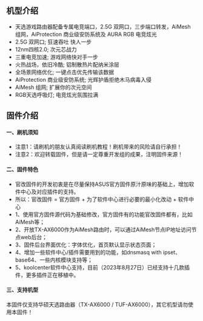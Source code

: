 ## 机型介绍
* 天选游戏路由器配备专属电竞端口，2.5G 双网口，三步端口转发，AiMesh 组网，AiProtection 商业级安防系统及 AURA RGB 电竞炫光
* 2.5G 双网口; 狂速吞吐 快人一步
* 12nm四核2.0; 次元芯战力
* 三重电竞加速; 游戏网络快对手一步
* 火热战场，依旧冷酷; 铝制散热片配纳米涂层
* 全场景网络优化; 一键点击优先传输该数据
* AiProtection 商业级安防系统; 光辉护盾拒绝木马病毒入侵
* AiMesh 组网; 扩展你的次元空间
* RGB天选呼吸灯; 电竞炫光氛围拉满

## 固件介绍
#### 一、刷机须知
* 注意1：请刷机的朋友认真阅读刷机教程！刷机带来的风险请自行承担！
* 注意2：欢迎转载固件，但是请一定尊重开发组的成果，注明固件来源！

#### 二、固件特色
* 官改固件的开发初衷是在尽量保持ASUS官方固件原汁原味的基础上，增加软件中心及对应插件的支持。
* 所以：官改固件 = 官方固件 + 为了软件中心进行必要的最小化改动 + 软件中心
* 1、使用官方固件源代码为基础修改，官方固件有的功能官改固件都有，比如AiMesh等；
* 2、开放TX-AX6000作为AiMesh路由时，可以通过AiMesh节点IP地址访问节点web后台；
* 3、固件后台界面优化：字体优化，首页默认显示状态页面；
* 4、增加一些软件中心/插件需要用到的功能，如dnsmasq with ipset、base64、一些内核模块支持等；
* 5、koolcenter软件中心支持，目前（2023年8月27日）已经支持十几款插件，更多插件正在移植中。

#### 三、支持机型
本固件仅支持华硕天选路由器（TX-AX6000 / TUF-AX6000），其它机型请勿使用本固件！